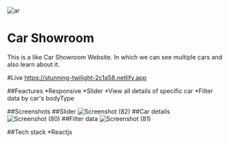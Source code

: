 ![ar](https://user-images.githubusercontent.com/76946978/201022590-b230980a-56ad-4086-abab-3126b9dbc3b3.png)

# Car Showroom
This is a like Car Showroom Website. In which we can see multiple cars and also learn about it.

#Live
https://stunning-twilight-2c1a58.netlify.app

##Feactures
*Responsive
*Slider
*View all details of specific car
*Filter data by car's bodyType

##Screenshots
##Slider
![Screenshot (82)](https://user-images.githubusercontent.com/76946978/201020997-4da4cfd8-d343-432e-ad38-56b599f1205e.png)
##Car details
![Screenshot (80)](https://user-images.githubusercontent.com/76946978/201021033-632a27be-224a-4af5-bdcc-ee62e3a13c89.png)
##Filter data
![Screenshot (81)](https://user-images.githubusercontent.com/76946978/201021055-b9bf2aad-d72a-4e0e-8e13-ffe6b7480b23.png)

##Tech stack
*Reactjs
